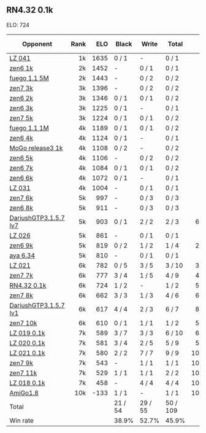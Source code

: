 ## RN4.32 0.1k ##

ELO: 724

Opponent | Rank | ELO | Black | Write | Total | Win rate
---------|-----:|----:|-------|-------|-------|-------:
[LZ 041](LZ%20041.md) | 1k | 1635 | 0 / 1 | - | 0 / 1 | 0.0%
[zen6 1k](zen6%201k.md) | 2k | 1452 | - | 0 / 1 | 0 / 1 | 0.0%
[fuego 1.1 5M](fuego%201.1%205M.md) | 2k | 1443 | - | 0 / 2 | 0 / 2 | 0.0%
[zen7 3k](zen7%203k.md) | 3k | 1396 | - | 0 / 2 | 0 / 2 | 0.0%
[zen6 2k](zen6%202k.md) | 3k | 1346 | 0 / 1 | 0 / 1 | 0 / 2 | 0.0%
[zen6 3k](zen6%203k.md) | 3k | 1225 | 0 / 1 | - | 0 / 1 | 0.0%
[zen7 5k](zen7%205k.md) | 3k | 1224 | 0 / 1 | 0 / 1 | 0 / 2 | 0.0%
[fuego 1.1 1M](fuego%201.1%201M.md) | 4k | 1189 | 0 / 1 | 0 / 1 | 0 / 2 | 0.0%
[zen6 4k](zen6%204k.md) | 4k | 1124 | 0 / 1 | - | 0 / 1 | 0.0%
[MoGo release3 1k](MoGo%20release3%201k.md) | 4k | 1108 | 0 / 2 | - | 0 / 2 | 0.0%
[zen6 5k](zen6%205k.md) | 4k | 1106 | - | 0 / 2 | 0 / 2 | 0.0%
[zen6 7k](zen6%207k.md) | 4k | 1084 | 0 / 1 | 0 / 1 | 0 / 2 | 0.0%
[zen6 6k](zen6%206k.md) | 4k | 1072 | 0 / 1 | - | 0 / 1 | 0.0%
[LZ 031](LZ%20031.md) | 4k | 1004 | - | 0 / 1 | 0 / 1 | 0.0%
[zen7 6k](zen7%206k.md) | 5k | 997 | - | 0 / 3 | 0 / 3 | 0.0%
[zen6 8k](zen6%208k.md) | 5k | 911 | - | 0 / 3 | 0 / 3 | 0.0%
[DariushGTP3.1.5.7 lv7](DariushGTP3.1.5.7%20lv7.md) | 5k | 903 | 0 / 1 | 2 / 2 | 2 / 3 | 66.7%
[LZ 026](LZ%20026.md) | 5k | 861 | - | 0 / 1 | 0 / 1 | 0.0%
[zen6 9k](zen6%209k.md) | 5k | 819 | 0 / 2 | 1 / 2 | 1 / 4 | 25.0%
[aya 6.34](aya%206.34.md) | 5k | 810 | - | 0 / 1 | 0 / 1 | 0.0%
[LZ 021](LZ%20021.md) | 6k | 782 | 0 / 5 | 3 / 5 | 3 / 10 | 30.0%
[zen7 7k](zen7%207k.md) | 6k | 777 | 3 / 4 | 1 / 5 | 4 / 9 | 44.4%
[RN4.32 0.1k](RN4.32%200.1k.md) | 6k | 724 | 1 / 2 | - | 1 / 2 | 50.0%
[zen7 8k](zen7%208k.md) | 6k | 662 | 3 / 3 | 1 / 3 | 4 / 6 | 66.7%
[DariushGTP3.1.5.7 lv1](DariushGTP3.1.5.7%20lv1.md) | 6k | 617 | 4 / 4 | 2 / 3 | 6 / 7 | 85.7%
[zen7 10k](zen7%2010k.md) | 6k | 610 | 0 / 1 | 1 / 1 | 1 / 2 | 50.0%
[LZ 019 0.1k](LZ%20019%200.1k.md) | 7k | 589 | 3 / 7 | 3 / 3 | 6 / 10 | 60.0%
[LZ 020 0.1k](LZ%20020%200.1k.md) | 7k | 581 | 3 / 4 | 2 / 5 | 5 / 9 | 55.6%
[LZ 021 0.1k](LZ%20021%200.1k.md) | 7k | 580 | 2 / 2 | 7 / 7 | 9 / 9 | 100.0%
[zen7 9k](zen7%209k.md) | 7k | 543 | - | 1 / 1 | 1 / 1 | 100.0%
[zen7 11k](zen7%2011k.md) | 7k | 529 | 1 / 1 | 1 / 1 | 2 / 2 | 100.0%
[LZ 018 0.1k](LZ%20018%200.1k.md) | 7k | 458 | - | 4 / 4 | 4 / 4 | 100.0%
[AmiGo1.8](AmiGo1.8.md) | 10k | -133 | 1 / 1 | - | 1 / 1 | 100.0%
Total | | | 21 / 54 | 29 / 55 | 50 / 109 | 
Win rate| | | 38.9% | 52.7% | 45.9% | 
